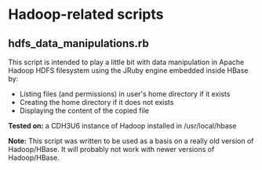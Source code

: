 # Hadoop-related scripts

## hdfs_data_manipulations.rb

This script is intended to play a little bit with data manipulation in
Apache Hadoop HDFS filesystem using the JRuby engine embedded inside HBase by:
 - Listing files (and permissions) in user's home directory if it exists
 - Creating the home directory if it does not exists
 - Displaying the content of the copied file

**Tested on:** a CDH3U6 instance of Hadoop installed in /usr/local/hbase

**Note:** This script was written to be used as a basis on a really old version
of Hadoop/HBase. It will probably not work with newer versions of Hadoop/HBase.

